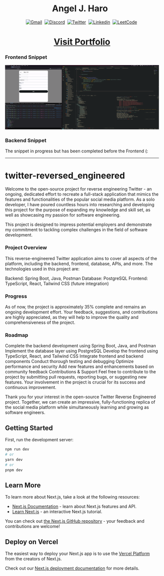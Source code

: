 <h1 align="center"> <b> Angel J. Haro </b>
<img src="https://docs.google.com/uc?export=download&id=1JqFc6WL-cTtJBQgW9tusQAZhQ3H9hGae" alt="" height="25" >
<img src="https://docs.google.com/uc?export=download&id=1HsBpakQVutfOmxBcPbGpKdo_oGEoKJZT" alt="" height="35" >
</h1>

<!-- START  -->
<div align="center">
<a href="https://aharoj.io"><img src="https://img.shields.io/badge/website-000000?style=for-the-badge&logo=Portfolio&logoColor=white" alt="Gmail" /></a>&nbsp;
<a href="https://discord.gg/HDDQ6pUMHt"><img src="https://img.shields.io/badge/Discord-7289DA?style=for-the-badge&logo=discord&logoColor=white" alt="Discord" /></a>&nbsp;
<a href="https://twitter.com/aharoJ"><img src="https://img.shields.io/badge/Twitter-1DA1F2?style=for-the-badge&logo=twitter&logoColor=white" alt="Twitter" /></a>&nbsp;
<a href="https://www.linkedin.com/in/aharoJ/"><img src="https://img.shields.io/badge/LinkedIn-0077B5?style=for-the-badge&logo=linkedin&logoColor=white" alt="Linkedin" /></a>&nbsp;
<a href="https://leetcode.com/aharoJ/"><img src="https://img.shields.io/badge/-LeetCode-FFA116?style=for-the-badge&logo=LeetCode&logoColor=black" alt="LeetCode" /></a>&nbsp;
<br/>
</div>  
<!-- END -->



<h1 align="center"> <a href=https://aharoj.io> Visit Portfolio </a> </h1>

### Frontend Snippet
![Alt text](z/aharoJ_FrontEnd.png)

### Backend Snippet
The snippet in progress but has been completed before the Frontend (:

---

# twitter-reversed_engineered

Welcome to the open-source project for reverse engineering Twitter - an ongoing, dedicated effort to recreate a full-stack application that mimics the features and functionalities of the popular social media platform. As a solo developer, I have poured countless hours into researching and developing this project for the purpose of expanding my knowledge and skill set, as well as showcasing my passion for software engineering.

This project is designed to impress potential employers and demonstrate my commitment to tackling complex challenges in the field of software development.

### Project Overview
This reverse-engineered Twitter application aims to cover all aspects of the platform, including the backend, frontend, database, APIs, and more. The technologies used in this project are:

Backend: Spring Boot, Java, Postman
Database: PostgreSQL
Frontend: TypeScript, React, Tailwind CSS (future integration)

### Progress
As of now, the project is approximately 35% complete and remains an ongoing development effort. Your feedback, suggestions, and contributions are highly appreciated, as they will help to improve the quality and comprehensiveness of the project.

### Roadmap
Complete the backend development using Spring Boot, Java, and Postman
Implement the database layer using PostgreSQL
Develop the frontend using TypeScript, React, and Tailwind CSS
Integrate frontend and backend components
Conduct thorough testing and debugging
Optimize performance and security
Add new features and enhancements based on community feedback
Contributions & Support
Feel free to contribute to the project by submitting pull requests, reporting bugs, or suggesting new features. Your involvement in the project is crucial for its success and continuous improvement.

Thank you for your interest in the open-source Twitter Reverse Engineered project. Together, we can create an impressive, fully-functioning replica of the social media platform while simultaneously learning and growing as software engineers.




## Getting Started

First, run the development server:

```bash
npm run dev
# or
yarn dev
# or
pnpm dev
```

## Learn More

To learn more about Next.js, take a look at the following resources:

- [Next.js Documentation](https://nextjs.org/docs) - learn about Next.js features and API.
- [Learn Next.js](https://nextjs.org/learn) - an interactive Next.js tutorial.

You can check out [the Next.js GitHub repository](https://github.com/vercel/next.js/) - your feedback and contributions are welcome!

## Deploy on Vercel

The easiest way to deploy your Next.js app is to use the [Vercel Platform](https://vercel.com/new?utm_medium=default-template&filter=next.js&utm_source=create-next-app&utm_campaign=create-next-app-readme) from the creators of Next.js.

Check out our [Next.js deployment documentation](https://nextjs.org/docs/deployment) for more details.